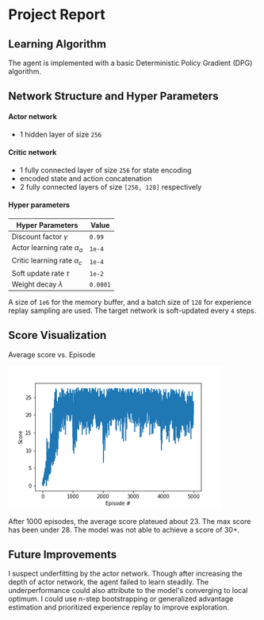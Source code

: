 # Project Report

## Learning Algorithm

The agent is implemented with a basic Deterministic Policy Gradient (DPG) algorithm.

## Network Structure and Hyper Parameters

#### Actor network

- 1 hidden layer of size `256`

#### Critic network

- 1 fully connected layer of size `256` for state encoding
- encoded state and action concatenation
- 2 fully connected layers of size `[256, 128]` respectively

#### Hyper parameters

|Hyper Parameters|Value|
|---|----|
|Discount factor $\gamma$| `0.99`|
|Actor learning rate $\alpha_a$|`1e-4`|
|Critic learning rate $\alpha_c$|`1e-4`|
|Soft update rate $\tau$|`1e-2`|
|Weight decay $\lambda$|`0.0001`|

A size of `1e6` for the memory buffer, and a batch size of `128` for experience replay sampling are used. The target network is soft-updated every `4` steps.

## Score Visualization

Average score vs. Episode

![Average score vs. episode](pictures/scores.png)

After 1000 episodes, the average score plateued about 23. The max score has been under 28. The model was not able to achieve a score of 30+. 

## Future Improvements

I suspect underfitting by the actor network. Though after increasing the depth of actor network, the agent failed to learn steadily. The underperformance could also attribute to the model's converging to local optimum. I could use n-step bootstrapping or generalized advantage estimation and prioritized experience replay to improve exploration.